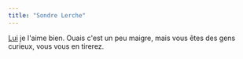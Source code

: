 ```yaml
---
title: "Sondre Lerche"
---
```


[Lui](http://www.sondrelerche.com/) je l'aime bien. Ouais c'est un peu maigre,
mais vous êtes des gens curieux, vous vous en tirerez.

